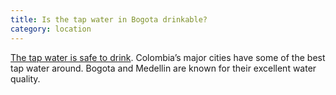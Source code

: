 ```yaml
---
title: Is the tap water in Bogota drinkable?
category: location
---
```


[The tap water is safe to drink](https://www.canyoudrinktapwaterin.com/Bogota-tap-water/). Colombia’s major cities have some of the best tap water around. Bogota and Medellin are known for their excellent water quality.
